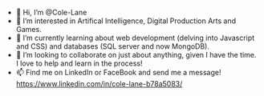 - 👋 Hi, I’m @Cole-Lane
- 👀 I’m interested in Artifical Intelligence, Digital Production Arts and Games.
- 🌱 I’m currently learning about web development (delving into Javascript and CSS) and databases (SQL server and now MongoDB).
- 💞️ I’m looking to collaborate on just about anything, given I have the time. I love to help and learn in the process!
- 📫 Find me on LinkedIn or FaceBook and send me a message! https://www.linkedin.com/in/cole-lane-b78a5083/ 

<!---
Cole-Lane/Cole-Lane is a ✨ special ✨ repository because its `README.md` (this file) appears on your GitHub profile.
You can click the Preview link to take a look at your changes.
--->
